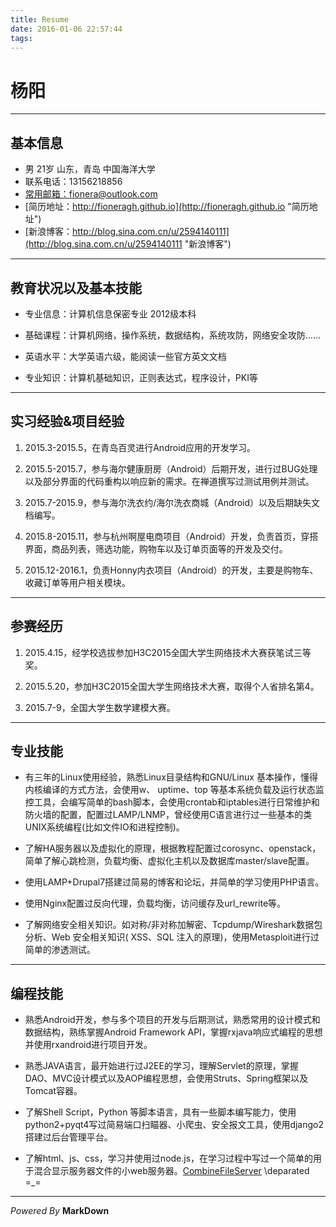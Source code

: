 ```yaml
---
title: Resume
date: 2016-01-06 22:57:44
tags:
---
```

# 杨阳

***

## 基本信息

* 男 21岁 山东，青岛 中国海洋大学
* 联系电话：13156218856
* [常用邮箱：fionera@outlook.com](mailto:fionera@outlook.com "常用邮箱")
* [简历地址：http://fioneragh.github.io](http://fioneragh.github.io "简历地址")
* [新浪博客：http://blog.sina.com.cn/u/2594140111](http://blog.sina.com.cn/u/2594140111 "新浪博客")

***

## 教育状况以及基本技能

* 专业信息：计算机信息保密专业 2012级本科

* 基础课程：计算机网络，操作系统，数据结构，系统攻防，网络安全攻防……

* 英语水平：大学英语六级，能阅读一些官方英文文档

* 专业知识：计算机基础知识，正则表达式，程序设计，PKI等

***

## 实习经验&项目经验
	
1. 2015.3-2015.5，在青岛百灵进行Android应用的开发学习。

2. 2015.5-2015.7，参与海尔健康厨房（Android）后期开发，进行过BUG处理以及部分界面的代码重构以响应新的需求。在禅道撰写过测试用例并测试。

3. 2015.7-2015.9，参与海尔洗衣约/海尔洗衣商城（Android）以及后期缺失文档编写。

4. 2015.8-2015.11，参与杭州啊屋电商项目（Android）开发，负责首页，穿搭界面，商品列表，筛选功能，购物车以及订单页面等的开发及交付。

5. 2015.12-2016.1，负责Honny内衣项目（Android）的开发，主要是购物车、收藏订单等用户相关模块。

***

## 参赛经历

1. 2015.4.15，经学校选拔参加H3C2015全国大学生网络技术大赛获笔试三等奖。
	
2. 2015.5.20，参加H3C2015全国大学生网络技术大赛，取得个人省排名第4。

3. 2015.7-9，全国大学生数学建模大赛。

***

## 专业技能

* 有三年的Linux使用经验，熟悉Linux目录结构和GNU/Linux 基本操作，懂得内核编译的方式方法，会使用w、 uptime、top 等基本系统负载及运行状态监控工具，会编写简单的bash脚本，会使用crontab和iptables进行日常维护和防火墙的配置，配置过LAMP/LNMP，曾经使用C语言进行过一些基本的类UNIX系统编程(比如文件IO和进程控制)。

* 了解HA服务器以及虚拟化的原理，根据教程配置过corosync、openstack，简单了解心跳检测，负载均衡、虚拟化主机以及数据库master/slave配置。

* 使用LAMP+Drupal7搭建过简易的博客和论坛，并简单的学习使用PHP语言。

* 使用Nginx配置过反向代理，负载均衡，访问缓存及url_rewrite等。

* 了解网络安全相关知识。如对称/非对称加解密、Tcpdump/Wireshark数据包分析、Web 安全相关知识( XSS、SQL 注入的原理)，使用Metasploit进行过简单的渗透测试。

***

## 编程技能

* 熟悉Android开发，参与多个项目的开发与后期测试，熟悉常用的设计模式和数据结构，熟练掌握Android Framework API，掌握rxjava响应式编程的思想并使用rxandroid进行项目开发。

* 熟悉JAVA语言，最开始进行过J2EE的学习，理解Servlet的原理，掌握DAO、MVC设计模式以及AOP编程思想，会使用Struts、Spring框架以及 Tomcat容器。

* 了解Shell Script，Python 等脚本语言，具有一些脚本编写能力，使用python2+pyqt4写过简易端口扫瞄器、小爬虫、安全报文工具，使用django2搭建过后台管理平台。

* 了解html、js、css，学习并使用过node.js，在学习过程中写过一个简单的用于混合显示服务器文件的小web服务器。[CombineFileServer](https://github.com/FioneraGH/CombineFileServer) \deparated =_=

***

*Powered By* **MarkDown**
